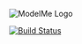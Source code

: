 ![ModelMe Logo](https://raw.github.com/t3hpr1m3/model-me/master/logo.png)

[![Build
Status](https://secure.travis-ci.org/t3hpr1m3/model-me.png?branch=master)](http://travis-ci.org/t3hpr1m3/model-me)
